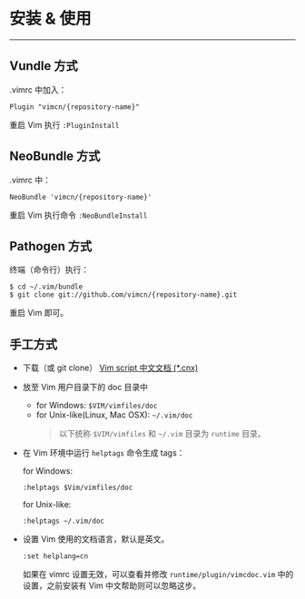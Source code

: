 
# 安装 & 使用

----

## Vundle 方式

.vimrc 中加入：

```
Plugin "vimcn/{repository-name}"
```

重启 Vim 执行 `:PluginInstall`


## NeoBundle 方式

.vimrc 中：

```
NeoBundle 'vimcn/{repository-name}'
```

重启 Vim 执行命令 `:NeoBundleInstall`


## Pathogen 方式

终端（命令行）执行：

```
$ cd ~/.vim/bundle
$ git clone git://github.com/vimcn/{repository-name}.git
```

重启 Vim 即可。


## 手工方式

* 下载（或 git clone） [Vim script 中文文档 (*.cnx)](https://github.com/vimcn) 
* 放至 Vim 用户目录下的 doc 目录中

  * for Windows: `$VIM/vimfiles/doc`
  * for Unix-like(Linux, Mac OSX): `~/.vim/doc`
    > 以下统称 `$VIM/vimfiles` 和 `~/.vim` 目录为 `runtime` 目录。
* 在 Vim 环境中运行 `helptags` 命令生成 tags：

  for Windows:

  ```
  :helptags $Vim/vimfiles/doc
  ```

  for Unix-like:

  ```
  :helptags ~/.vim/doc
  ```

* 设置 Vim 使用的文档语言，默认是英文。

  ```
  :set helplang=cn
  ```

  如果在 vimrc 设置无效，可以查看并修改 `runtime/plugin/vimcdoc.vim`
  中的设置，之前安装有 Vim 中文帮助则可以忽略这步。
